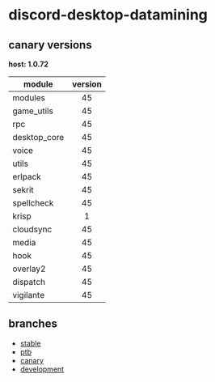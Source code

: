 # discord-desktop-datamining

## canary versions

**host: 1.0.72**

| module | version |
| ------ | :-----: |
| modules | 45 |
| game_utils | 45 |
| rpc | 45 |
| desktop_core | 45 |
| voice | 45 |
| utils | 45 |
| erlpack | 45 |
| sekrit | 45 |
| spellcheck | 45 |
| krisp | 1 |
| cloudsync | 45 |
| media | 45 |
| hook | 45 |
| overlay2 | 45 |
| dispatch | 45 |
| vigilante | 45 |

## branches

- [stable](https://github.com/OpenAsar/discord-desktop-datamining/tree/stable)
- [ptb](https://github.com/OpenAsar/discord-desktop-datamining/tree/ptb)
- [canary](https://github.com/OpenAsar/discord-desktop-datamining/tree/canary)
- [development](https://github.com/OpenAsar/discord-desktop-datamining/tree/development)